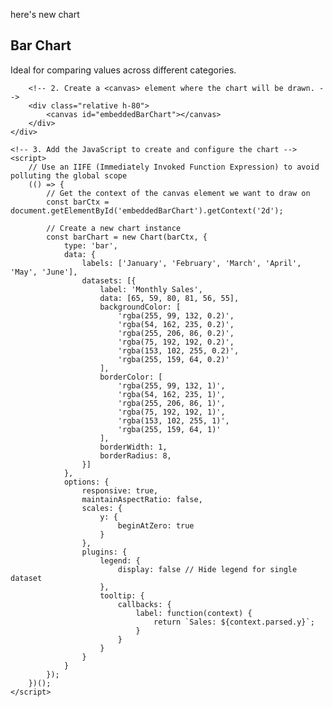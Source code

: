 here's new chart



<!-- This is the container for your embedded chart --> 
<div class="bg-white p-6 rounded-2xl shadow-lg w-full max-w-3xl">
        <h2 class="text-2xl font-semibold mb-4 text-center">Bar Chart</h2>
        <p class="text-gray-600 text-center mb-4">Ideal for comparing values across different categories.</p>
        
        <!-- 2. Create a <canvas> element where the chart will be drawn. -->
        <div class="relative h-80">
            <canvas id="embeddedBarChart"></canvas>
        </div>
    </div>

    <!-- 3. Add the JavaScript to create and configure the chart -->
    <script>
        // Use an IIFE (Immediately Invoked Function Expression) to avoid polluting the global scope
        (() => {
            // Get the context of the canvas element we want to draw on
            const barCtx = document.getElementById('embeddedBarChart').getContext('2d');
            
            // Create a new chart instance
            const barChart = new Chart(barCtx, {
                type: 'bar',
                data: {
                    labels: ['January', 'February', 'March', 'April', 'May', 'June'],
                    datasets: [{
                        label: 'Monthly Sales',
                        data: [65, 59, 80, 81, 56, 55],
                        backgroundColor: [
                            'rgba(255, 99, 132, 0.2)',
                            'rgba(54, 162, 235, 0.2)',
                            'rgba(255, 206, 86, 0.2)',
                            'rgba(75, 192, 192, 0.2)',
                            'rgba(153, 102, 255, 0.2)',
                            'rgba(255, 159, 64, 0.2)'
                        ],
                        borderColor: [
                            'rgba(255, 99, 132, 1)',
                            'rgba(54, 162, 235, 1)',
                            'rgba(255, 206, 86, 1)',
                            'rgba(75, 192, 192, 1)',
                            'rgba(153, 102, 255, 1)',
                            'rgba(255, 159, 64, 1)'
                        ],
                        borderWidth: 1,
                        borderRadius: 8,
                    }]
                },
                options: {
                    responsive: true,
                    maintainAspectRatio: false,
                    scales: {
                        y: {
                            beginAtZero: true
                        }
                    },
                    plugins: {
                        legend: {
                            display: false // Hide legend for single dataset
                        },
                        tooltip: {
                            callbacks: {
                                label: function(context) {
                                    return `Sales: ${context.parsed.y}`;
                                }
                            }
                        }
                    }
                }
            });
        })();
    </script>

